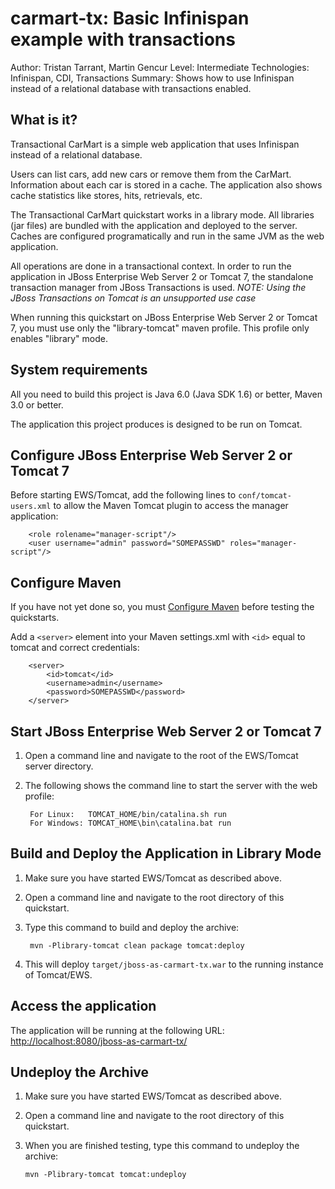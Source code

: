 carmart-tx: Basic Infinispan example with transactions
=================================================================
Author: Tristan Tarrant, Martin Gencur
Level: Intermediate
Technologies: Infinispan, CDI, Transactions
Summary: Shows how to use Infinispan instead of a relational database with transactions enabled.

What is it?
-----------

Transactional CarMart is a simple web application that uses Infinispan instead of a relational database.

Users can list cars, add new cars or remove them from the CarMart. Information about each car is stored in a cache. The application also shows cache statistics like stores, hits, retrievals, etc. 

The Transactional CarMart quickstart works in a library mode. All libraries (jar files) are bundled with the application and deployed to the server. Caches are configured programatically and run in the same JVM as the web application.

All operations are done in a transactional context. In order to run the application in JBoss Enterprise Web Server 2 or Tomcat 7, the standalone transaction manager from JBoss Transactions is used. _NOTE: Using the JBoss Transactions on Tomcat is an unsupported use case_

When running this quickstart on  JBoss Enterprise Web Server 2 or Tomcat 7, you must use only the "library-tomcat" maven profile. This profile only enables "library" mode.


System requirements
-------------------

All you need to build this project is Java 6.0 (Java SDK 1.6) or better, Maven 3.0 or better.

The application this project produces is designed to be run on Tomcat. 

 
Configure  JBoss Enterprise Web Server 2 or Tomcat 7
---------------------------------------------------

Before starting EWS/Tomcat, add the following lines to `conf/tomcat-users.xml` to allow the Maven Tomcat plugin to access the manager application:

        <role rolename="manager-script"/>
        <user username="admin" password="SOMEPASSWD" roles="manager-script"/>
        
Configure Maven
---------------

If you have not yet done so, you must [Configure Maven](../README.md#configure-maven-) before testing the quickstarts.


Add a `<server>` element into your Maven settings.xml with `<id>` equal to tomcat and correct credentials:

        <server>
            <id>tomcat</id>
            <username>admin</username>
            <password>SOMEPASSWD</password>
        </server>

        
Start JBoss Enterprise Web Server 2 or Tomcat 7
-----------------------------------------------

1. Open a command line and navigate to the root of the EWS/Tomcat server directory.
2. The following shows the command line to start the server with the web profile:

        For Linux:   TOMCAT_HOME/bin/catalina.sh run
        For Windows: TOMCAT_HOME\bin\catalina.bat run


Build and Deploy the Application in Library Mode
------------------------------------------------

1. Make sure you have started EWS/Tomcat as described above.
2. Open a command line and navigate to the root directory of this quickstart.
3. Type this command to build and deploy the archive:

        mvn -Plibrary-tomcat clean package tomcat:deploy
        
4. This will deploy `target/jboss-as-carmart-tx.war` to the running instance of Tomcat/EWS.


Access the application
---------------------

The application will be running at the following URL: <http://localhost:8080/jboss-as-carmart-tx/>


Undeploy the Archive
--------------------

1. Make sure you have started EWS/Tomcat as described above.
2. Open a command line and navigate to the root directory of this quickstart.
3. When you are finished testing, type this command to undeploy the archive:

    `mvn -Plibrary-tomcat tomcat:undeploy `

